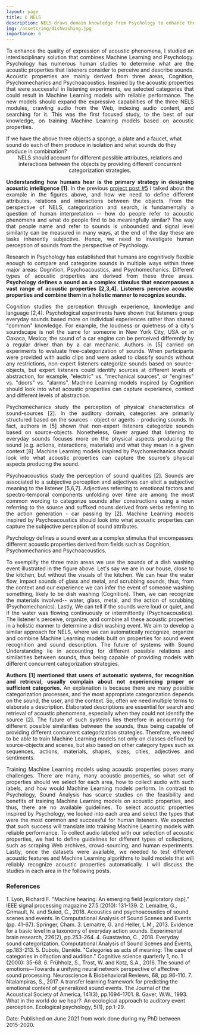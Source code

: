 ```yaml
---
layout: page
title: 6 NELS
description: NELS draws domain knowledge from Psychology to enhance the quality of expression of acoustic phenomena.
img: /assets/img/dishwashing.jpg
importance: 6
---
```


<p align="justify"> To enhance the quality of expression of acoustic phenomena, I studied an interdisciplinary solution that combines Machine Learning and Psychology. Psychology has numerous human studies to determine what are the acoustic properties that listeners consider to perceive and describe sounds. Acoustic properties are mainly derived from three areas, Cognition, Psychomechanics and Psychoacoustics. Inspired by the acoustic properties that were successful in listening experiments, we selected categories that could result in Machine Learning models with reliable performance. The new models should expand the expressive capabilities of the three NELS modules, crawling audio from the Web, indexing audio content, and searching for it. This was the first focused study, to the best of our knowledge, on training Machine Learning models based on acoustic properties. </p>

<div class="row">
    <div class="col-sm mt-3 mt-md-0">
        <img class="img-fluid rounded z-depth-1" src="{{ '/assets/img/lim_knowledge.png' | relative_url }}" alt="" title="example image"/>
    </div>
</div>    
<div class="caption">
    If we have the above three objects a sponge, a plate and a faucet, what sound do each of them produce in isolation and what sounds do they produce in combination?   
</div>

<center>
<div class="row">
    <div class="col-sm mt-3 mt-md-0">
        <img class="img-fluid rounded z-depth-1" src="{{ '/assets/img/dishwashing.jpg' | relative_url }}" alt="" title="example image"/>
    </div>
</div>    
<div class="caption">
    NELS should account for different possible attributes, relations and interactions between the objects by providing different concurrent categorization strategies.    
</div>
</center>

<p align="justify"><b>Understanding how humans hear is the primary strategy in designing acoustic intelligence [1]</b>. In the previous <a href="https://bmartin1.github.io/projects/5_project/"> project post #5</a> I talked about the example in the figures above, and how we need to define different attributes, relations and interactions between the objects. From the perspective of NELS, categorization and search, is fundamentally a question of human interpretation -- how do people refer to acoustic phenomena and what do people find to be meaningfully similar? The way that people name and refer to sounds is unbounded and signal level similarity can be measured in many ways, at the end of the day these are tasks inherently subjective. Hence, we need to investigate human perception of sounds from the perspective of Psychology. </p>

<p align="justify">Research in Psychology has established that humans are cognitively flexible enough to compare and categorize sounds in multiple ways within three major areas: Cognition, Psychoacoustics, and Psychomechanics. Different types of acoustic properties are derived from these three areas. <b> Psychology defines a sound as a complex stimulus that encompasses a vast range of acoustic properties [2,3,4]. Listeners perceive acoustic properties and combine them in a holistic manner to recognize sounds.</b> </p>

<p align="justify"> Cognition studies the perception through experience, knowledge and language [2,4]. Psychological experiments have shown that listeners group everyday sounds based more on individual experiences rather than shared "common" knowledge. For example, the loudness or quietness of a city's soundscape is not the same for someone in New York City, USA or in Oaxaca, Mexico; the sound of a car engine can be perceived differently by a regular driver than by a car mechanic. Authors in [5] carried on experiments to evaluate free-categorization of sounds. When participants were provided with audio clips and were asked to classify sounds without any restrictions, non-expert listeners categorize sounds based on source-objects, but expert listeners could identify sources at different levels of abstraction, for example, "electric" vs. "mechanical sources", or "engines" vs. "doors" vs. "alarms".  Machine Learning models inspired by Cognition should look into what acoustic properties can capture experience, context and different levels of abstraction.</p>

<p align="justify">Psychomechanics study the perception of physical characteristics of sound-sources [2]. In the auditory domain, categories are primarily structured based on the sources - object or agents - producing sounds. In fact, authors in [5] shown that non-expert listeners categorize sounds based on source-objects. Nonetheless, Gaver argued that listening to everyday sounds focuses more on the physical aspects producing the sound (e.g. actions, interactions, materials) and what they mean in a given context [8]. Machine Learning models inspired by Psychomechanics should look into what acoustic properties can capture the source's physical aspects producing the sound.</p>

<p align="justify">Psychoacoustics study the perception of sound qualities [2]. Sounds are associated to a subjective perception and adjectives can elicit a subjective meaning to the listener [5,6,7]. Adjectives referring to emotional factors and spectro-temporal components unfolding over time are among the most common wording to categorize sounds after constructions using a noun referring to the source and suffixed nouns derived from verbs referring to the action generation - car passing by [2]. Machine Learning models inspired by Psychoacoustics should look into what acoustic properties can capture the subjective perception of sound attributes.</p>

<div class="row">
    <div class="col-sm mt-3 mt-md-0">
        <img class="img-fluid rounded z-depth-1" src="{{ '/assets/img/interdisciplinary.png' | relative_url }}" alt="" title="example image"/>
    </div>
</div>    
<div class="caption">
    Psychology defines a sound event as a complex stimulus that encompasses different acoustic properties derived from fields such as Cognition, Psychomechanics and Psychoacoustics.
</div>

<p align="justify">To exemplify the three main areas we use the sounds of a dish washing event illustrated in the figure above. Let's say we are in our house, close to the kitchen, but without the visuals of the kitchen. We can hear the water flow, impact sounds of glass and metal, and scrubbing sounds, thus, from the context and our experience we can infer the event of someone washing something, likely to be dish washing (Cognition). Then, we can recognize the materials involved-- water, glass, metal, and the action of scrubbing (Psychomechanics). Lastly, We can tell if the sounds were loud or quiet, and if the water was flowing continuously or intermittently (Psychoacoustics). The listener's perceive, organize, and combine all these acoustic properties in a holistic manner to determine a dish washing event. We aim to develop a similar approach for NELS, where we can automatically recognize, organize and combine Machine Learning models built on properties for sound event recognition and sound description. The future of systems with Sound Understanding lie in accounting for different possible relations and similarities between sounds, thus being capable of providing models with different concurrent categorization strategies.</p>

<p align="justify"> <b>Authors [1] mentioned that users of automatic systems, for recognition and retrieval, usually complain about not experiencing proper or sufficient categories.</b> An explanation is because there are many possible categorization processes, and the most appropriate categorization depends on the sound, the user, and the context. So, often we need multiple terms to elaborate a description. Elaborated descriptions are essential for search and retrieval of acoustic phenomena, especially when they could not identify the source [2]. The future of such systems lies therefore in accounting for different possible similarities between the sounds, thus being capable of providing different concurrent categorization strategies. Therefore, we need to be able to train Machine Learning models not only on classes defined by source-objects and scenes, but also based on other category types such as sequences, actions, materials, shapes, sizes, cities, adjectives and sentiments.</p>

<p align="justify">Training Machine Learning models using acoustic properties poses many challenges. There are many, many acoustic properties, so what set of properties should we select for each area, how to collect audio with such labels, and how would Machine Learning models perform. In contrast to Psychology, Sound Analysis has scarce studies on the feasibility and benefits of training Machine Learning models on acoustic properties, and thus, there are no available guidelines. To select acoustic properties inspired by Psychology, we looked into each area and select the types that were the most common and successful for human listeners. We expected that such success will translate into training Machine Learning models with reliable performance. To collect audio labeled with our selection of acoustic properties, we had to define guidelines for different types of collections, such as scraping Web archives, crowd-sourcing, and human experiments. Lastly, once the datasets were available, we needed to test different acoustic features and Machine Learning algorithms to build models that will reliably recognize acoustic properties automatically. I will discuss the studies in each area in the following posts.</p>

<h3>References</h3>
1. Lyon, Richard F. "Machine hearing: An emerging field [exploratory dsp]." IEEE signal processing magazine 27.5 (2010): 131-139.
2. Lemaitre, G., Grimault, N. and Suied, C., 2018. Acoustics and psychoacoustics of sound scenes and events. In Computational Analysis of Sound Scenes and Events (pp. 41-67). Springer, Cham.
3. Lemaitre, G. and Heller, L.M., 2013. Evidence for a basic level in a taxonomy of everyday action sounds. Experimental brain research, 226(2), pp.253-264.
4. Guastavino, C., 2018. Everyday sound categorization. Computational Analysis of Sound Scenes and Events, pp.183-213.
5. Dubois, Danièle. "Categories as acts of meaning: The case of categories in olfaction and audition." Cognitive science quarterly 1, no. 1 (2000): 35-68.
6. Frühholz, S., Trost, W. and Kotz, S.A., 2016. The sound of emotions—Towards a unifying neural network perspective of affective sound processing. Neuroscience & Biobehavioral Reviews, 68, pp.96-110.
7. Ntalampiras, S., 2017. A transfer learning framework for predicting the emotional content of generalized sound events. The Journal of the Acoustical Society of America, 141(3), pp.1694-1701.
8. Gaver, W.W., 1993. What in the world do we hear?: An ecological approach to auditory event perception. Ecological psychology, 5(1), pp.1-29.

Date: Published on June 2021 from work done during my PhD between 2015-2020.


<!--
<div class="row">
    <div class="col-sm mt-3 mt-md-0">
        <img class="img-fluid rounded z-depth-1" src="{{ '/assets/img/1.jpg' | relative_url }}" alt="" title="example image"/>
    </div>
    <div class="col-sm mt-3 mt-md-0">
        <img class="img-fluid rounded z-depth-1" src="{{ '/assets/img/3.jpg' | relative_url }}" alt="" title="example image"/>
    </div>
    <div class="col-sm mt-3 mt-md-0">
        <img class="img-fluid rounded z-depth-1" src="{{ '/assets/img/5.jpg' | relative_url }}" alt="" title="example image"/>
    </div>
</div>
<div class="caption">
    Caption photos easily. On the left, a road goes through a tunnel. Middle, leaves artistically fall in a hipster photoshoot. Right, in another hipster photoshoot, a lumberjack grasps a handful of pine needles.
</div>
<div class="row">
    <div class="col-sm mt-3 mt-md-0">
        <img class="img-fluid rounded z-depth-1" src="{{ '/assets/img/5.jpg' | relative_url }}" alt="" title="example image"/>
    </div>
</div>
<div class="caption">
    This image can also have a caption. It's like magic.
</div>

You can also put regular text between your rows of images.
Say you wanted to write a little bit about your project before you posted the rest of the images.
You describe how you toiled, sweated, *bled* for your project, and then... you reveal it's glory in the next row of images.


<div class="row justify-content-sm-center">
    <div class="col-sm-8 mt-3 mt-md-0">
        <img class="img-fluid rounded z-depth-1" src="{{ '/assets/img/6.jpg' | relative_url }}" alt="" title="example image"/>
    </div>
    <div class="col-sm-4 mt-3 mt-md-0">
        <img class="img-fluid rounded z-depth-1" src="{{ '/assets/img/11.jpg' | relative_url }}" alt="" title="example image"/>
    </div>
</div>
<div class="caption">
    You can also have artistically styled 2/3 + 1/3 images, like these.
</div>


The code is simple.
Just wrap your images with `<div class="col-sm">` and place them inside `<div class="row">` (read more about the <a href="https://getbootstrap.com/docs/4.4/layout/grid/" target="_blank">Bootstrap Grid</a> system).
To make images responsive, add `img-fluid` class to each; for rounded corners and shadows use `rounded` and `z-depth-1` classes.
Here's the code for the last row of images above:

```html
<div class="row justify-content-sm-center">
    <div class="col-sm-8 mt-3 mt-md-0">
        <img class="img-fluid rounded z-depth-1" src="{{ '/assets/img/6.jpg' | relative_url }}" alt="" title="example image"/>
    </div>
    <div class="col-sm-4 mt-3 mt-md-0">
        <img class="img-fluid rounded z-depth-1" src="{{ '/assets/img/11.jpg' | relative_url }}" alt="" title="example image"/>
    </div>
</div>
```
-->
